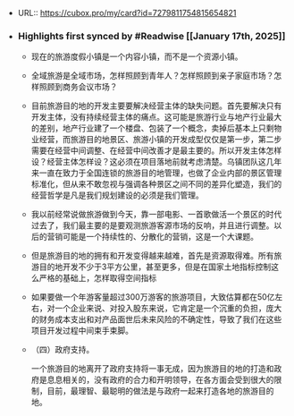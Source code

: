 - URL:: https://cubox.pro/my/card?id=7279811754815654821
- ### Highlights first synced by #Readwise [[January 17th, 2025]]
    - 现在的旅游度假小镇是一个内容小镇，而不是一个资源小镇。
    - 全域旅游是全域市场，怎样照顾到青年人？怎样照顾到亲子家庭市场？怎样照顾到商务会议市场？
    - 目前旅游目的地的开发主要要解决经营主体的缺失问题。首先要解决只有开发主体，没有持续经营主体的痛点。这可能是旅游行业与地产行业最大的差别，地产行业建了一个楼盘、包装了一个概念，卖掉后基本上只剩物业经营，而旅游目的地景区、旅游小镇的开发成型仅仅是第一步，第二步需要在经营中间调整、在经营中间改善才是最主要的。所以开发主体怎样设？经营主体怎样设？这必须在项目落地前就考虑清楚。乌镇团队这几年来一直在致力于全国连锁的旅游目的地管理，也做了企业内部的景区管理标准化，但从来不敢忽视与强调各种景区之间不同的差异化塑造，我们的经营哲学是凡是我们规划建设的必须是我们管理。
    - 我以前经常说做旅游做到今天，靠一部电影、一首歌做活一个景区的时代过去了，我们最主要的是要观测旅游客源市场的反响，并且进行调整。以后的营销可能是一个持续性的、分散化的营销，这是一个大课题。
    - 但是旅游目的地的拥有和开发变得越来越难，首先是资源取得难。所有旅游目的地开发不少于3平方公里，甚至更多，但是在国家土地指标控制这么严格的基础上，怎样取得空间指标
    - 如果要做一个年游客量超过300万游客的旅游项目，大致估算都在50亿左右，对一个企业来说、对投入股东来说，它肯定是一个沉重的负担，庞大的财务成本支出和对产品面世后未来风险的不确定性，导致了我们在这些项目开发过程中间束手束脚。
    - （四）政府支持。
      
      一个旅游目的地离开了政府支持将一事无成，因为旅游目的地的打造和政府是息息相关的，没有政府的合力和开明领导，在各方面会受到很大的限制，目前，最理智、最聪明的做法是与政府一起来打造各地的旅游目的地。
